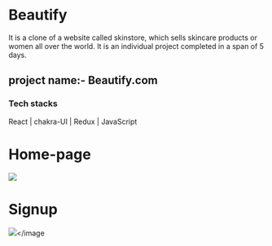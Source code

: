 # Beautify
It is a clone of  a website called skinstore, which sells skincare products or women all over the world. It is an individual project completed in a span of 5 days.
<h2>project name:- Beautify.com</h2>
<h3>Tech stacks</h3>
React | chakra-UI | Redux | JavaScript

<h1>Home-page</h1>
<image src="https://user-images.githubusercontent.com/112633484/221769706-27a067b8-555b-4766-a05c-2565e5be1ef3.png"></image>


<h1>Signup</h1>

<image src="![Screenshot (89)](https://user-images.githubusercontent.com/112633484/221770418-341e4631-d2e9-4938-be5a-06950b0029fc.png)
"></image
